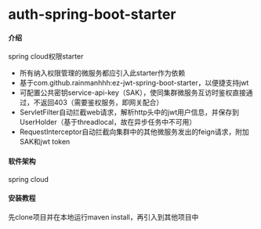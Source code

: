 # auth-spring-boot-starter

#### 介绍
spring cloud权限starter
- 所有纳入权限管理的微服务都应引入此starter作为依赖
- 基于com.github.rainmanhhh:ez-jwt-spring-boot-starter，以便捷支持jwt
- 可配置公共密钥service-api-key（SAK），使同集群微服务互访时鉴权直接通过，不返回403（需要鉴权服务，即网关配合）
- ServletFilter自动拦截web请求，解析http头中的jwt用户信息，并保存到UserHolder（基于threadlocal，故在异步任务中不可用）
- RequestInterceptor自动拦截向集群中的其他微服务发出的feign请求，附加SAK和jwt token

#### 软件架构
spring cloud


#### 安装教程

先clone项目并在本地运行maven install，再引入到其他项目中
